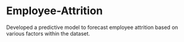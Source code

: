 # Employee-Attrition
Developed a predictive model to forecast employee attrition based on various factors within the dataset.
